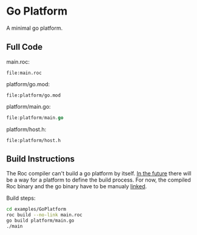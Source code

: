 # Go Platform

A minimal go platform.

## Full Code

main.roc:
```roc
file:main.roc
```

platform/go.mod:
```
file:platform/go.mod
```

platform/main.go:
```go
file:platform/main.go
```

platform/host.h:
```
file:platform/host.h
```

## Build Instructions

The Roc compiler can't build a go platform by itself. [In the
future](https://roc.zulipchat.com/#narrow/stream/304641-ideas/topic/Platform.20host.20build.20process) there will be a way for a platform to define the build process.
For now, the compiled Roc binary and the go binary have to be manualy [linked](https://en.wikipedia.org/wiki/Linker_(computing)).

Build steps:

```bash
cd examples/GoPlatform
roc build --no-link main.roc
go build platform/main.go
./main
```
